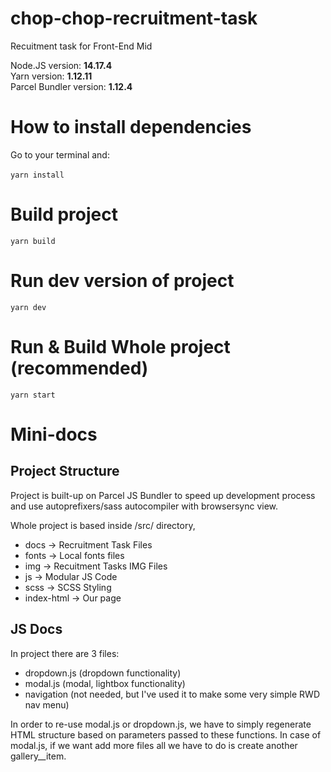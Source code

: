 # chop-chop-recruitment-task
Recuitment task for Front-End Mid

Node.JS version: **14.17.4**<br/>
Yarn version: **1.12.11**<br/>
Parcel Bundler version: **1.12.4**<br/>

# How to install dependencies
Go to your terminal and: <br/><br/>
```yarn install```

# Build project
```yarn build```

# Run dev version of project
```yarn dev```

# Run & Build Whole project (recommended)
```yarn start```

# Mini-docs
## Project Structure
Project is built-up on Parcel JS Bundler to speed up development process and use autoprefixers/sass autocompiler with browsersync view.

Whole project is based inside /src/ directory,
- docs -> Recruitment Task Files
- fonts -> Local fonts files
- img -> Recuitment Tasks IMG Files
- js -> Modular JS Code
- scss -> SCSS Styling
- index-html -> Our page

## JS Docs
In project there are 3 files:
- dropdown.js (dropdown functionality)
- modal.js (modal, lightbox functionality)
- navigation (not needed, but I've used it to make some very simple RWD nav menu)

In order to re-use modal.js or dropdown.js, we have to simply regenerate HTML structure based on parameters passed to these functions. In case of modal.js, if we want add more files all we have to do is create another gallery__item.
